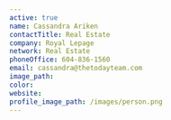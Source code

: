 ```yaml
---
active: true
name: Cassandra Ariken
contactTitle: Real Estate
company: Royal Lepage
network: Real Estate
phoneOffice: 604-836-1560
email: cassandra@thetodayteam.com
image_path:
color:
website:
profile_image_path: /images/person.png
---
```




